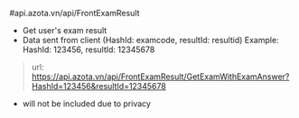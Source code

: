 #api.azota.vn/api/FrontExamResult
- Get user's exam result
- Data sent from client (HashId: examcode, resultId: resultid) Example: HashId: 123456, resultId: 12345678
> url: https://api.azota.vn/api/FrontExamResult/GetExamWithExamAnswer?HashId=123456&resultId=12345678
- will not be included due to privacy